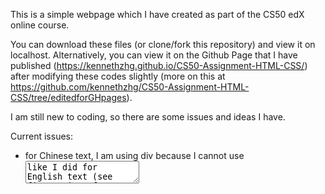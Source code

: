 This is a simple webpage which I have created as part of the CS50 edX online course.

You can download these files (or clone/fork this repository) and view it on localhost.
Alternatively, you can view it on the Github Page that I have published (https://kennethzhg.github.io/CS50-Assignment-HTML-CSS/) after modifying these codes slightly (more on this at https://github.com/kennethzhg/CS50-Assignment-HTML-CSS/tree/editedforGHpages).

I am still new to coding, so there are some issues and ideas I have.

Current issues:
- for Chinese text, I am using div because I cannot use <textarea> like I did for English text (see first point of 'Past Issues' below), as <textarea> does not support {writing-mode} (I want to present the Chinese text in the vertical-rl fashion i.e. top-to-bottom and right-to-left). Unfortunately, as a result, the text will overflow if I input longer quotes (see 'Ideas' below). I am still seeking a solution e.g. auto-scaling font-size according to text length such that they fit within the <div> dimensions.
- there are some inconsistencies in the Chinese font. This is beyond me as I am not the creator of the font package.
  
Ideas:
- event-triggered display of random Sage's Quote. Currently available event is on page loading only (<body onload>). I'm considering other alternative events: every 24 hours since last visit or every midnight UTC+8.

Past issues:
- text size do not auto-fit the div dimensions (my intended div height is between the top and bottom strings of the bamboo scroll). This will cause text to overflow if I input longer quotes (see 'Ideas' below). Partly resolved by using <textarea> with the 'readonly' attribute instead of <div> to contain the English text (but not the Chinese text as explained in 'Current Issues'). Instead of overflow, long text can now be displayed in the scrollable text box. Woohoo!
- elements did not scale according to screen size, and thus website was not mobile-friendly. Resolved by changing values for {height: } and {width: } from px to vw (viewport width).
- at some point, zooming in caused the divs containing the texts to be displaced from their intended positions. Resolved by adding {position: relative; top: vw; right: vw} to shift the elements around relative to one another and also in conformity with the viewpoint.
  - attempted to insert a button with an onclick event so that user can get new randomly generated quote on demand, but somehow it doesn't work as I have also coded <body> with the onload event (<body onload>). Resolved the issue by opting for <button onclick> and not <body onload>.
